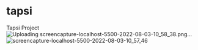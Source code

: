 # tapsi
Tapsi Project
![Uploading screencapture-localhost-5500-2022-08-03-10_58_38.png…]()
![screencapture-localhost-5500-2022-08-03-10_57_46](https://user-images.githubusercontent.com/89832861/182539477-4b763245-5ab3-49fe-9e7d-0c6004f01e55.png)
